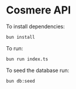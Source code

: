# Cosmere API

To install dependencies:

```bash
bun install
```

To run:

```bash
bun run index.ts
```

To seed the database run:

```bash
bun db:seed
```
